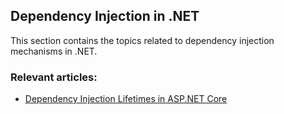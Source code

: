 ## Dependency Injection in .NET

This section contains the topics related to dependency injection mechanisms in .NET.
### Relevant articles:

- [Dependency Injection Lifetimes in ASP.NET Core](https://code-maze.com/dependency-injection-lifetimes-aspnet-core/)
